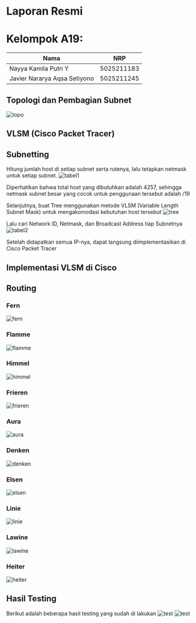 # Laporan Resmi

# Kelompok A19:
| Nama | NRP |
| ---------------------- | ---------- |
| Nayya Kamila Putri Y | 5025211183 |
| Javier Nararya Aqsa Setiyono | 5025211245 |

## Topologi dan Pembagian Subnet
![topo](img/topologi.png)

## VLSM (Cisco Packet Tracer)

## Subnetting

Hitung jumlah host di setiap subnet serta rutenya, lalu tetapkan netmask untuk setiap subnet.
![tabel1](img/tabel1.png)

Diperhatikan bahwa total host yang dibutuhkan adalah 4257, sehingga netmask subnet besar yang cocok untuk penggunaan tersebut adalah /19

Selanjutnya, buat Tree menggunakan metode VLSM (Variable Length Subnet Mask) untuk mengakomodasi kebutuhan host tersebut
![tree](img/Tree.jpg)

Lalu cari Network ID, Netmask, dan Broadcast Address tiap Subnetnya
![tabel2](img/tabel2.png)

Setelah didapatkan semua IP-nya, dapat langsung diimplementasikan di Cisco Packet Tracer

## Implementasi VLSM di Cisco
## Routing

### Fern
![fern](img/fern.png)
### Flamme
![flamme](img/flamme.png)
### Himmel
![himmel](img/himmel.png)
### Frieren
![frieren](img/frieren.png)
### Aura
![aura](img/aura.png)
### Denken
![denken](img/denken.png)
### Elsen
![elsen](img/elsen.png)
### Linie
![linie](img/linie.png)
### Lawine
![lawine](img/lawine.png)
### Heiter
![heiter](img/heiter.png)

## Hasil Testing
Berikut adalah beberapa hasil testing yang sudah di lakukan
![test](img/test1.png)
![test](img/test2.png)
